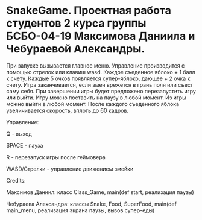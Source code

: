 # SnakeGame. Проектная работа студентов 2 курса группы БСБО-04-19 Максимова Даниила и Чебураевой Александры.

При запуске вызывается главное меню. Управление производится с помощью стрелок или клавиш wasd. Каждое съеденное яблоко + 1 балл к счету. Каждые 5 очков появляется супер-яблоко, дающее + 2 очка к счету. Игра заканчивается, если змея врежется в грань поля или съест саму себя. При завершении игры будет предложено перезапустить игру или выйти. Игру можно поставить на паузу в любой момент. Из игры можно выйти в любой момент. После каждого съеденного яблока увеличивается скорость, вплоть до 60 кадров.

Управление:

Q - выход

SPACE - пауза

R - перезапуск игры после геймовера

WASD/Стрелки - управление движением змейки

Credits:

Максимов Даниил: класс Class_Game, main(def start, реализация паузы)

Чебураева Александра: классы Snake, Food, SuperFood, main(def main_menu, реализация экрана паузы, вызов супер-еды)
